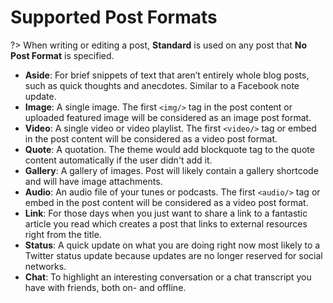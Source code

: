 # Supported Post Formats

?> When writing or editing a post, **Standard** is used on any post that **No Post Format** is specified.

* **Aside**: For brief snippets of text that aren’t entirely whole blog posts, such as quick thoughts and anecdotes. Similar to a Facebook note update.
* **Image**: A single image. The first `<img/>` tag in the post content or uploaded featured image will be considered as an image post format.
* **Video**: A single video or video playlist. The first `<video/>` tag or embed in the post content will be considered as a video post format.
* **Quote**: A quotation. The theme would add blockquote tag to the quote content automatically if the user didn't add it.
* **Gallery**: A gallery of images. Post will likely contain a gallery shortcode and will have image attachments.
* **Audio**: An audio file of your tunes or podcasts. The first `<audio/>` tag or embed in the post content will be considered as a video post format.
* **Link**: For those days when you just want to share a link to a fantastic article you read which creates a post that links to external resources right from the title.
* **Status**: A quick update on what you are doing right now most likely to a Twitter status update because updates are no longer reserved for social networks.
* **Chat**: To highlight an interesting conversation or a chat transcript you have with friends, both on- and offline.

